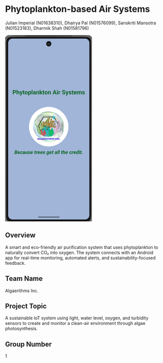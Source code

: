 # Phytoplankton-based Air Systems

Julian Imperial (N01638310), Dhairya Pal (N01576099), Sanskriti Mansotra (N01523183), Dharmik Shah (N01581796)

![project_image.png](project_image.png)

## Overview

A smart and eco-friendly air purification system that uses phytoplankton to naturally convert CO₂ into oxygen. The system connects with an Android app for real-time monitoring, automated alerts, and sustainability-focused feedback.

## Team Name

Algaerithms Inc.

## Project Topic

A sustainable IoT system using light, water level, oxygen, and turbidity sensors to create and monitor a clean-air environment through algae photosynthesis.

## Group Number

1
